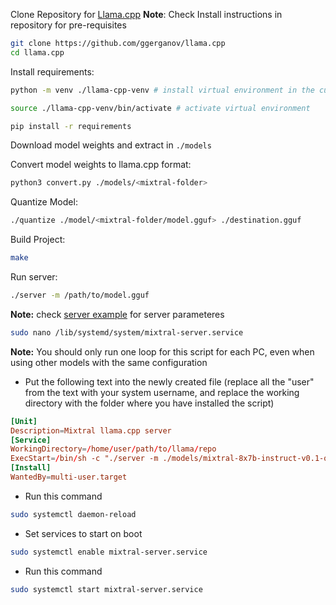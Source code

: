 
Clone Repository for [Llama.cpp](https://github.com/ggerganov/llama.cpp)
**Note**: Check Install instructions in repository for pre-requisites
```sh
git clone https://github.com/ggerganov/llama.cpp
cd llama.cpp
```

Install requirements:
```sh
python -m venv ./llama-cpp-venv # install virtual environment in the current location in folder ./llama-cpp-venv

source ./llama-cpp-venv/bin/activate # activate virtual environment

pip install -r requirements
```

Download model weights and extract  in `./models`

Convert model weights to llama.cpp format:

```sh
python3 convert.py ./models/<mixtral-folder>
```

Quantize Model:

```sh
./quantize ./model/<mixtral-folder/model.gguf> ./destination.gguf
```

Build Project:
```sh
make
```

Run server:

```sh
./server -m /path/to/model.gguf
```

**Note:** check [server example](https://github.com/ggerganov/llama.cpp/tree/master/examples/server) for server parameteres

```sh
sudo nano /lib/systemd/system/mixtral-server.service
```

**Note:** You should only run one loop for this script for each PC, even when using other models with the same configuration

* Put the following text into the newly created file (replace all the "user" from the text with your system username, and replace the working directory with the folder where you have installed the script)

```conf
[Unit]
Description=Mixtral llama.cpp server
[Service]
WorkingDirectory=/home/user/path/to/llama/repo
ExecStart=/bin/sh -c "./server -m ./models/mixtral-8x7b-instruct-v0.1-q8.gguf"
[Install]
WantedBy=multi-user.target
```

* Run this command

```sh
sudo systemctl daemon-reload
```

* Set services to start on boot

```sh
sudo systemctl enable mixtral-server.service
```

* Run this command

```sh
sudo systemctl start mixtral-server.service
```
